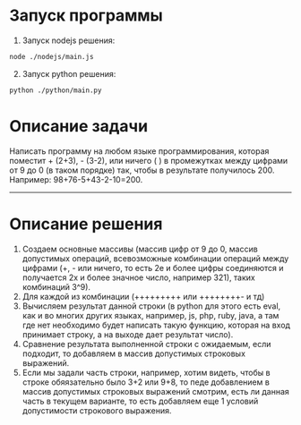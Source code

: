 # Запуск программы

1. Запуск nodejs решения:
  ```sh
  node ./nodejs/main.js
  ```
2. Запуск python решения:
  ```sh
  python ./python/main.py
  ```

# Описание задачи

Написать программу на любом языке программирования, которая поместит + (2+3), - (3-2), или ничего ( ) в промежутках между цифрами от 9 до 0 (в таком порядке) так, чтобы в результате получилось 200. Например: 98+76-5+43-2-10=200.
___

# Описание решения

1. Создаем основные массивы (массив цифр от 9 до 0, массив допустимых операций, всевозможные комбинации операций между цифрами (+, - или ничего, то есть 2е и более цифры соединяются и получается 2х и более значное число, например 321), таких комбинаций 3^9).
2. Для каждой из комбинации (+++++++++ или ++++++++- и тд)
3. Вычисляем результат данной строки (в python для этого есть eval, как и во многих других языках, например, js, php, ruby, java, а там где нет необходимо будет написать такую функцию, которая на вход принимает строку, а на выходе дает результат число).
4. Сравнение результата выполненной строки с ожидаемым, если подходит, то добавляем в массив допустимых строковых выражений.
5. Если мы задали часть строки, например, хотим видеть, чтобы в строке обяязательно было 3+2 или 9+8, то педе добавлением в массив допустимых строковых выражений смотрим, есть ли данная часть в текущем варианте, то есть добавляем еще 1 условий допустимости строкового выражения.